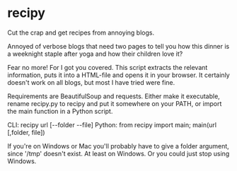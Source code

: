 # recipy
Cut the crap and get recipes from annoying blogs.

Annoyed of verbose blogs that need two pages to tell you how this dinner is a weeknight staple after yoga and how their children love it?

Fear no more! For I got you covered. This script extracts the relevant information, puts it into a HTML-file and opens it in your browser.
It certainly doesn't work on all blogs, but most I have tried were fine.

Requirements are BeautifulSoup and requests.
Either make it executable, rename recipy.py to recipy and put it somewhere on your PATH, or import the main function in a Python script.

CLI: recipy url [--folder --file]
Python: from recipy import main; main(url [,folder, file])

If you're on Windows or Mac you'll probably have to give a folder argument, since '/tmp' doesn't exist. At least on Windows. 
Or you could just stop using Windows.
